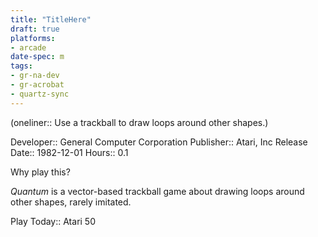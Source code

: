 ```yaml
---
title: "TitleHere"
draft: true
platforms:
- arcade
date-spec: m
tags:
- gr-na-dev
- gr-acrobat 
- quartz-sync
---
```


(oneliner:: Use a trackball to draw loops around other shapes.)

Developer:: General Computer Corporation
Publisher:: Atari, Inc
Release Date:: 1982-12-01
Hours:: 0.1

Why play this?

*Quantum* is a vector-based trackball game about drawing loops around other shapes, rarely imitated.

Play Today:: Atari 50